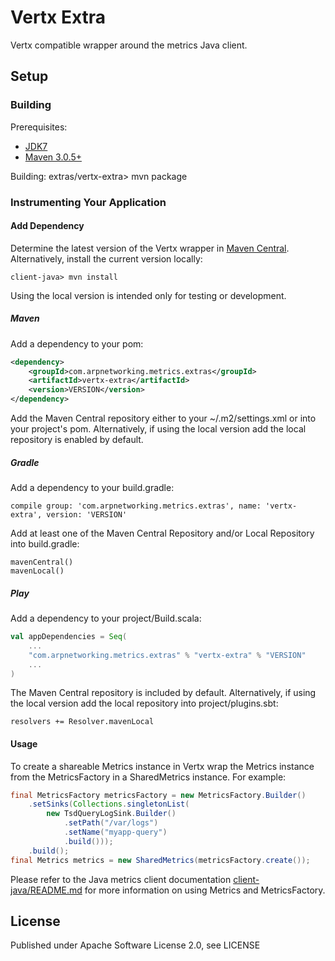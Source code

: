 Vertx Extra
===========

Vertx compatible wrapper around the metrics Java client. 


Setup
-----

### Building

Prerequisites:
* [JDK7](http://www.oracle.com/technetwork/java/javase/downloads/jdk7-downloads-1880260.html)
* [Maven 3.0.5+](http://maven.apache.org/download.cgi)

Building:
    extras/vertx-extra> mvn package


### Instrumenting Your Application

#### Add Dependency

Determine the latest version of the Vertx wrapper in [Maven Central](http://search.maven.org/#search%7Cga%7C1%7Cg%3A%22com.arpnetworking.metrics.extras%22%20a%3A%22vertx-extra%22).  Alternatively, install the current version locally:

    client-java> mvn install

Using the local version is intended only for testing or development.

##### Maven

Add a dependency to your pom:

```xml
<dependency>
    <groupId>com.arpnetworking.metrics.extras</groupId>
    <artifactId>vertx-extra</artifactId>
    <version>VERSION</version>
</dependency>
```

Add the Maven Central repository either to your ~/.m2/settings.xml or into your project's pom.  Alternatively, if using the local version add the local repository is enabled by default.

##### Gradle

Add a dependency to your build.gradle:

    compile group: 'com.arpnetworking.metrics.extras', name: 'vertx-extra', version: 'VERSION'

Add at least one of the Maven Central Repository and/or Local Repository into build.gradle:
 
    mavenCentral()
    mavenLocal()

##### Play

Add a dependency to your project/Build.scala:

```scala
val appDependencies = Seq(
    ...
    "com.arpnetworking.metrics.extras" % "vertx-extra" % "VERSION"
    ...
)
```

The Maven Central repository is included by default.  Alternatively, if using the local version add the local repository into project/plugins.sbt:

    resolvers += Resolver.mavenLocal

#### Usage

To create a shareable Metrics instance in Vertx wrap the Metrics instance from the MetricsFactory in a SharedMetrics instance.  For example:

```java
final MetricsFactory metricsFactory = new MetricsFactory.Builder()
    .setSinks(Collections.singletonList(
        new TsdQueryLogSink.Builder()
            .setPath("/var/logs")
            .setName("myapp-query")
            .build()));
    .build();
final Metrics metrics = new SharedMetrics(metricsFactory.create());
```

Please refer to the Java metrics client documentation [client-java/README.md](../client-java/README.md) for more information on using Metrics and MetricsFactory.

License
-------

Published under Apache Software License 2.0, see LICENSE
